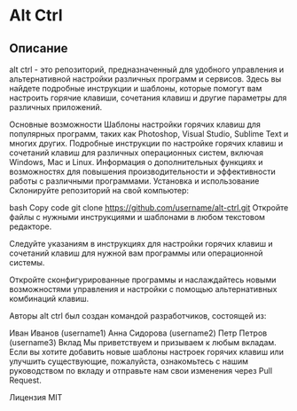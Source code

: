 # Alt Ctrl
## Описание
alt ctrl - это репозиторий, предназначенный для удобного управления и альтернативной настройки различных программ и сервисов. Здесь вы найдете подробные инструкции и шаблоны, которые помогут вам настроить горячие клавиши, сочетания клавиш и другие параметры для различных приложений.

Основные возможности
Шаблоны настройки горячих клавиш для популярных программ, таких как Photoshop, Visual Studio, Sublime Text и многих других.
Подробные инструкции по настройке горячих клавиш и сочетаний клавиш для различных операционных систем, включая Windows, Mac и Linux.
Информация о дополнительных функциях и возможностях для повышения производительности и эффективности работы с различными программами.
Установка и использование
Склонируйте репозиторий на свой компьютер:

bash
Copy code
git clone https://github.com/username/alt-ctrl.git
Откройте файлы с нужными инструкциями и шаблонами в любом текстовом редакторе.

Следуйте указаниям в инструкциях для настройки горячих клавиш и сочетаний клавиш для нужной вам программы или операционной системы.

Откройте сконфигурированные программы и наслаждайтесь новыми возможностями управления и настройки с помощью альтернативных комбинаций клавиш.

Авторы
alt ctrl был создан командой разработчиков, состоящей из:

Иван Иванов (username1)
Анна Сидорова (username2)
Петр Петров (username3)
Вклад
Мы приветствуем и призываем к любым вкладам. Если вы хотите добавить новые шаблоны настроек горячих клавиш или улучшить существующие, пожалуйста, ознакомьтесь с нашим руководством по вкладу и отправьте нам свои изменения через Pull Request.

Лицензия
MIT